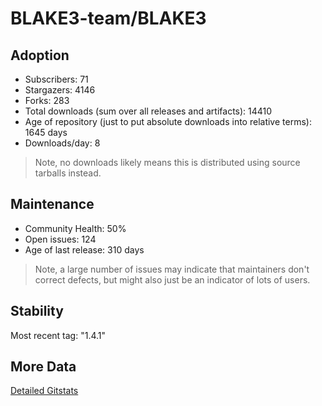 # BLAKE3-team/BLAKE3

## Adoption

- Subscribers: 71
- Stargazers: 4146
- Forks: 283
- Total downloads (sum over all releases and artifacts): 14410
- Age of repository (just to put absolute downloads into relative terms): 1645 days
- Downloads/day: 8

> Note, no downloads likely means this is distributed using source tarballs instead.

## Maintenance

- Community Health: 50%
- Open issues: 124
- Age of last release: 310 days

> Note, a large number of issues may indicate that maintainers don't correct defects, but might also
> just be an indicator of lots of users.

## Stability

Most recent tag: "1.4.1"

## More Data

[Detailed Gitstats](/bazel-catalog/gitstats/BLAKE3-team/BLAKE3)


